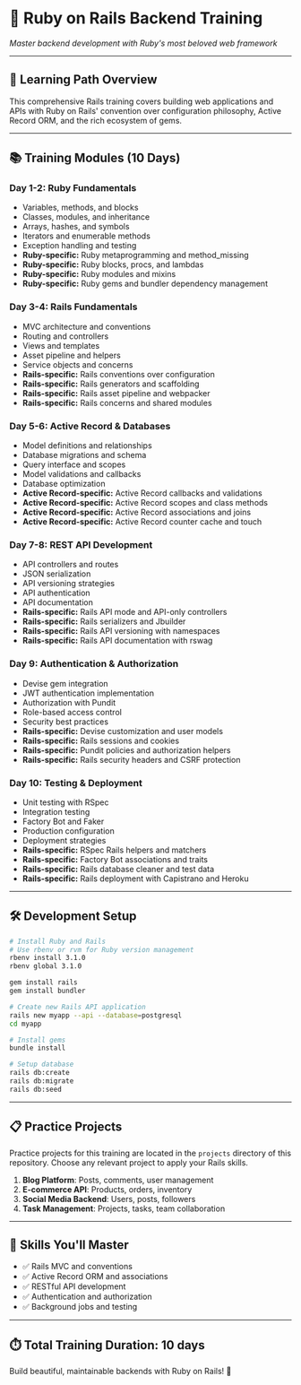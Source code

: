 # 💎 **Ruby on Rails Backend Training**

*Master backend development with Ruby's most beloved web framework*

---

## 🎯 **Learning Path Overview**

This comprehensive Rails training covers building web applications and APIs with Ruby on Rails' convention over configuration philosophy, Active Record ORM, and the rich ecosystem of gems.

---

## 📚 **Training Modules (10 Days)**

### **Day 1-2: Ruby Fundamentals**
- Variables, methods, and blocks
- Classes, modules, and inheritance
- Arrays, hashes, and symbols
- Iterators and enumerable methods
- Exception handling and testing
- **Ruby-specific:** Ruby metaprogramming and method_missing
- **Ruby-specific:** Ruby blocks, procs, and lambdas
- **Ruby-specific:** Ruby modules and mixins
- **Ruby-specific:** Ruby gems and bundler dependency management

### **Day 3-4: Rails Fundamentals**
- MVC architecture and conventions
- Routing and controllers
- Views and templates
- Asset pipeline and helpers
- Service objects and concerns
- **Rails-specific:** Rails conventions over configuration
- **Rails-specific:** Rails generators and scaffolding
- **Rails-specific:** Rails asset pipeline and webpacker
- **Rails-specific:** Rails concerns and shared modules

### **Day 5-6: Active Record & Databases**
- Model definitions and relationships
- Database migrations and schema
- Query interface and scopes
- Model validations and callbacks
- Database optimization
- **Active Record-specific:** Active Record callbacks and validations
- **Active Record-specific:** Active Record scopes and class methods
- **Active Record-specific:** Active Record associations and joins
- **Active Record-specific:** Active Record counter cache and touch

### **Day 7-8: REST API Development**
- API controllers and routes
- JSON serialization
- API versioning strategies
- API authentication
- API documentation
- **Rails-specific:** Rails API mode and API-only controllers
- **Rails-specific:** Rails serializers and Jbuilder
- **Rails-specific:** Rails API versioning with namespaces
- **Rails-specific:** Rails API documentation with rswag

### **Day 9: Authentication & Authorization**
- Devise gem integration
- JWT authentication implementation
- Authorization with Pundit
- Role-based access control
- Security best practices
- **Rails-specific:** Devise customization and user models
- **Rails-specific:** Rails sessions and cookies
- **Rails-specific:** Pundit policies and authorization helpers
- **Rails-specific:** Rails security headers and CSRF protection

### **Day 10: Testing & Deployment**
- Unit testing with RSpec
- Integration testing
- Factory Bot and Faker
- Production configuration
- Deployment strategies
- **Rails-specific:** RSpec Rails helpers and matchers
- **Rails-specific:** Factory Bot associations and traits
- **Rails-specific:** Rails database cleaner and test data
- **Rails-specific:** Rails deployment with Capistrano and Heroku

---

## 🛠️ **Development Setup**

```bash
# Install Ruby and Rails
# Use rbenv or rvm for Ruby version management
rbenv install 3.1.0
rbenv global 3.1.0

gem install rails
gem install bundler

# Create new Rails API application
rails new myapp --api --database=postgresql
cd myapp

# Install gems
bundle install

# Setup database
rails db:create
rails db:migrate
rails db:seed
```

---

## 📋 **Practice Projects**

Practice projects for this training are located in the `projects` directory of this repository. Choose any relevant project to apply your Rails skills.

1. **Blog Platform**: Posts, comments, user management
2. **E-commerce API**: Products, orders, inventory
3. **Social Media Backend**: Users, posts, followers
4. **Task Management**: Projects, tasks, team collaboration

---

## 🎯 **Skills You'll Master**

- ✅ Rails MVC and conventions
- ✅ Active Record ORM and associations
- ✅ RESTful API development
- ✅ Authentication and authorization
- ✅ Background jobs and testing

---

## ⏱️ **Total Training Duration: 10 days**

Build beautiful, maintainable backends with Ruby on Rails! 💎 